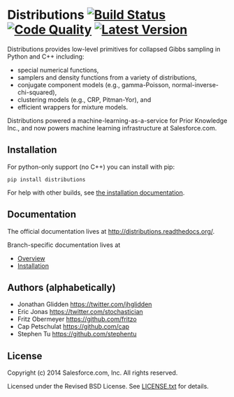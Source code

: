 # Distributions [![Build Status](https://travis-ci.org/forcedotcom/distributions.svg?branch=master)](https://travis-ci.org/forcedotcom/distributions) [![Code Quality](http://img.shields.io/scrutinizer/g/forcedotcom/distributions.svg)](https://scrutinizer-ci.com/g/forcedotcom/distributions) [![Latest Version](https://badge.fury.io/py/distributions.svg)](https://pypi.python.org/pypi/distributions)

Distributions provides low-level primitives for
collapsed Gibbs sampling in Python and C++ including:

* special numerical functions,
* samplers and density functions from a variety of distributions,
* conjugate component models (e.g., gamma-Poisson, normal-inverse-chi-squared),
* clustering models (e.g., CRP, Pitman-Yor), and
* efficient wrappers for mixture models.

Distributions powered a machine-learning-as-a-service for Prior Knowledge Inc.,
and now powers machine learning infrastructure at Salesforce.com.


## Installation

For python-only support (no C++) you can install with pip:

    pip install distributions

For help with other builds, see
[the installation documentation](http://distributions.readthedocs.org/en/latest/installation.html).


## Documentation

The official documentation lives at http://distributions.readthedocs.org/.

Branch-specific documentation lives at

* [Overview](/doc/overview.rst)
* [Installation](/doc/installation.rst)


## Authors (alphabetically)

* Jonathan Glidden <https://twitter.com/jhglidden>
* Eric Jonas <https://twitter.com/stochastician>
* Fritz Obermeyer <https://github.com/fritzo>
* Cap Petschulat <https://github.com/cap>
* Stephen Tu <https://github.com/stephentu>

## License

Copyright (c) 2014 Salesforce.com, Inc. All rights reserved.

Licensed under the Revised BSD License. See [LICENSE.txt](LICENSE.txt)
for details.
